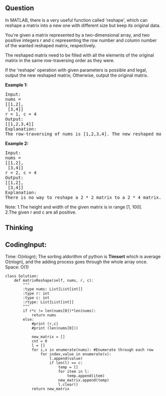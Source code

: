 ## Question
In MATLAB, there is a very useful function called 'reshape', which can reshape a matrix into a new one with different size but keep its original data.

You're given a matrix represented by a two-dimensional array, and two positive integers r and c representing the row number and column number of the wanted reshaped matrix, respectively.

The reshaped matrix need to be filled with all the elements of the original matrix in the same row-traversing order as they were.

If the 'reshape' operation with given parameters is possible and legal, output the new reshaped matrix; Otherwise, output the original matrix.

**Example 1:**   
<pre>
Input: 
nums = 
[[1,2],
 [3,4]]
r = 1, c = 4
Output: 
[[1,2,3,4]]
Explanation:
The row-traversing of nums is [1,2,3,4]. The new reshaped matrix is a 1 * 4 matrix, fill it row by row by using the previous list.
</pre>
**Example 2:**
<pre>
Input: 
nums = 
[[1,2],
 [3,4]]
r = 2, c = 4
Output: 
[[1,2],
 [3,4]]
Explanation:
There is no way to reshape a 2 * 2 matrix to a 2 * 4 matrix. So output the original matrix.
</pre>

Note:
1.The height and width of the given matrix is in range [1, 100].</br>
2.The given r and c are all positive.

## Thinking

## CodingInput: 
Time: O(nlogn); The sorting aldorithm of python is **Timsort** which is average O(nlogn), and the adding process goes through the whole array once. </br>
Space: O(1)
```python3
class Solution:
    def matrixReshape(self, nums, r, c):
        """
        :type nums: List[List[int]]
        :type r: int
        :type c: int
        :rtype: List[List[int]]
        """
        if r*c != len(nums[0])*len(nums):
            return nums
        else:
            #print (r,c)
            #print (len(nums[0]))
            
            new_matrix = []
            cnt = 0
            l = []
            for i,v in enumerate(nums): #Enumerate through each row
                for index,value in enumerate(v):
                    l.append(value)
                    if len(l) == c:
                        temp = []
                        for item in l:
                            temp.append(item)
                        new_matrix.append(temp)
                        l.clear()
            return new_matrix
```

